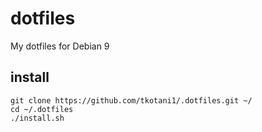 # dotfiles
My dotfiles for Debian 9

## install
```
git clone https://github.com/tkotani1/.dotfiles.git ~/
cd ~/.dotfiles
./install.sh
```

